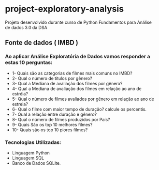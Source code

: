 # project-exploratory-analysis

Projeto desenvolvido durante curso de Python Fundamentos para Análise de dados 3.0 da DSA

## Fonte de dados ( IMBD )

### Ao aplicar Análise Exploratória de Dados vamos responder a estas 10 perguntas:

- 1- Quais são as categorias de filmes mais comuns no IMBD?
- 2- Qual o número de títulos por gênero?
- 3- Qual a Mediana de avaliação dos filmes por gênero?
- 4- Qual a Mediana de avaliação dos filmes em relação ao ano de estréia?
- 5- Qual o número de filmes avaliados por gênero em relação ao ano de estreia?
- 6- Qual o filme com maior tempo de duração? calcule os percentis.
- 7- Qual a relação entre duração e gênero?
- 8- Qual o número de filmes produzidos por País?
- 9- Quais São os top 10 melhores filmes?
- 10- Quais são os top 10 piores filmes?

### Tecnologias Utilizadas:

- Linguagem Python
- Linguagem SQL
- Banco de Dados SQLite.
